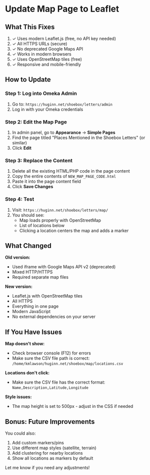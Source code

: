 # Update Map Page to Leaflet

## What This Fixes

1. ✓ Uses modern Leaflet.js (free, no API key needed)
2. ✓ All HTTPS URLs (secure)
3. ✓ No deprecated Google Maps API
4. ✓ Works in modern browsers
5. ✓ Uses OpenStreetMap tiles (free)
6. ✓ Responsive and mobile-friendly

## How to Update

### Step 1: Log into Omeka Admin

1. Go to: `https://huginn.net/shoebox/letters/admin`
2. Log in with your Omeka credentials

### Step 2: Edit the Map Page

1. In admin panel, go to **Appearance** → **Simple Pages**
2. Find the page titled "Places Mentioned in the Shoebox Letters" (or similar)
3. Click **Edit**

### Step 3: Replace the Content

1. Delete all the existing HTML/PHP code in the page content
2. Copy the entire contents of `NEW_MAP_PAGE_CODE.html`
3. Paste it into the page content field
4. Click **Save Changes**

### Step 4: Test

1. Visit: `https://huginn.net/shoebox/letters/map/`
2. You should see:
   - Map loads properly with OpenStreetMap
   - List of locations below
   - Clicking a location centers the map and adds a marker

## What Changed

**Old version:**
- Used iframe with Google Maps API v2 (deprecated)
- Mixed HTTP/HTTPS
- Required separate map files

**New version:**
- Leaflet.js with OpenStreetMap tiles
- All HTTPS
- Everything in one page
- Modern JavaScript
- No external dependencies on your server

## If You Have Issues

**Map doesn't show:**
- Check browser console (F12) for errors
- Make sure the CSV file path is correct: `/home/kmlawson/huginn.net/shoebox/map/locations.csv`

**Locations don't click:**
- Make sure the CSV file has the correct format: `Name,Description,Latitude,Longitude`

**Style issues:**
- The map height is set to 500px - adjust in the CSS if needed

## Bonus: Future Improvements

You could also:
1. Add custom markers/pins
2. Use different map styles (satellite, terrain)
3. Add clustering for nearby locations
4. Show all locations as markers by default

Let me know if you need any adjustments!
